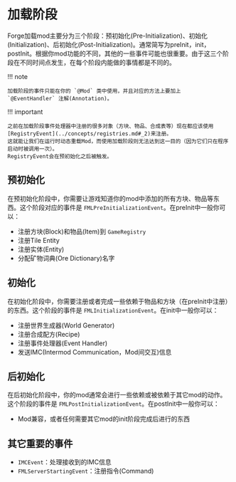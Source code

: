 加载阶段
=======

Forge加载mod主要分为三个阶段：预初始化(Pre-Initialization)、初始化(Initialization)、后初始化(Post-Initialization)。通常简写为preInit，init，postInit。根据你mod功能的不同，其他的一些事件可能也很重要。由于这三个阶段在不同时间点发生，在每个阶段内能做的事情都是不同的。

!!! note

	加载阶段的事件只能在你的 `@Mod` 类中使用，并且对应的方法上要加上 `@EventHandler` 注解(Annotation)。

!!! important

	之前在加载阶段事件处理器中注册的很多对象（方块、物品、合成表等）现在都应该使用[RegistryEvent](../concepts/registries.md#_2)来注册。  
	这就能让我们在运行时动态重载Mod，而使用加载阶段则无法达到这一目的（因为它们只在程序启动时被调用一次）。  
	RegistryEvent会在预初始化之后被触发。
	

预初始化
-------

在预初始化阶段中，你需要让游戏知道你的mod中添加的所有方块、物品等东西。这个阶段对应的事件是 `FMLPreInitializationEvent`。在preInit中一般你可以：

- 注册方块(Block)和物品(Item)到 `GameRegistry`
- 注册Tile Entity
- 注册实体(Entity)
- 分配矿物词典(Ore Dictionary)名字

初始化
------

在初始化阶段中，你需要注册或者完成一些依赖于物品和方块（在preInit中注册）的东西。这个阶段的事件是 `FMLInitializationEvent`。在init中一般你可以：

- 注册世界生成器(World Generator)
- 注册合成配方(Recipe)
- 注册事件处理器(Event Handler)
- 发送IMC(Intermod Communication，Mod间交互)信息

后初始化
--------

在后初始化阶段中，你的mod通常会进行一些依赖或被依赖于其它mod的动作。这个阶段的事件是 `FMLPostInitializationEvent`。在postInit中一般你可以：

- Mod兼容，或者任何需要其它mod的init阶段完成后进行的东西

其它重要的事件
------------

- `IMCEvent`：处理接收到的IMC信息
- `FMLServerStartingEvent`：注册指令(Command)
